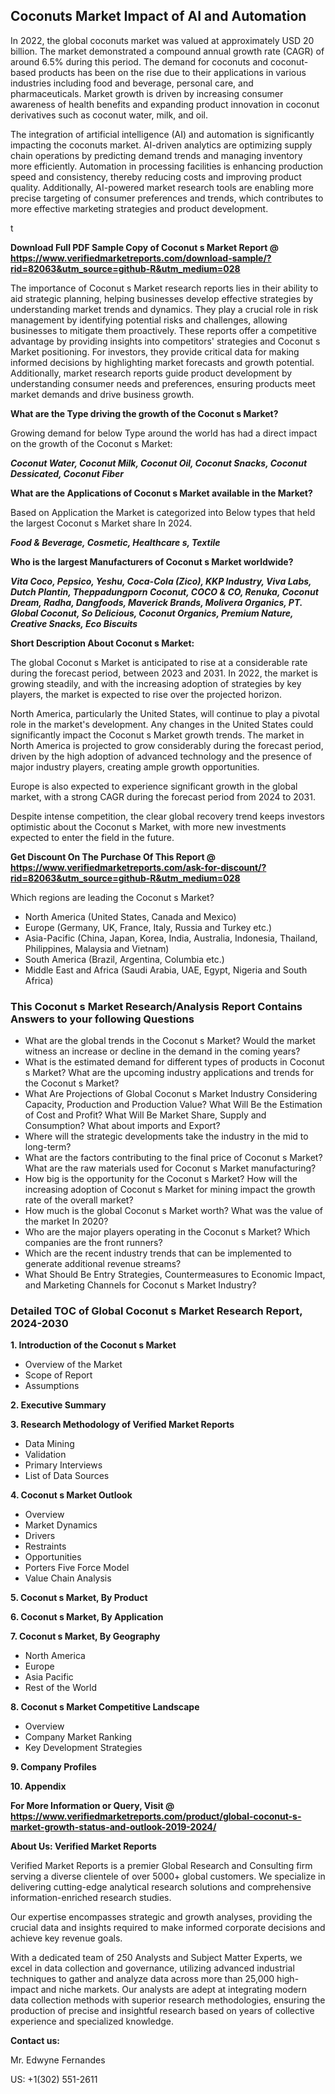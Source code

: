 <h2>Coconuts Market Impact of AI and Automation</h2><p>In 2022, the global coconuts market was valued at approximately USD 20 billion. The market demonstrated a compound annual growth rate (CAGR) of around 6.5% during this period. The demand for coconuts and coconut-based products has been on the rise due to their applications in various industries including food and beverage, personal care, and pharmaceuticals. Market growth is driven by increasing consumer awareness of health benefits and expanding product innovation in coconut derivatives such as coconut water, milk, and oil.</p><p>The integration of artificial intelligence (AI) and automation is significantly impacting the coconuts market. AI-driven analytics are optimizing supply chain operations by predicting demand trends and managing inventory more efficiently. Automation in processing facilities is enhancing production speed and consistency, thereby reducing costs and improving product quality. Additionally, AI-powered market research tools are enabling more precise targeting of consumer preferences and trends, which contributes to more effective marketing strategies and product development.</p>t</p><p id="" class=""><strong>Download Full PDF Sample Copy of Coconut s Market Report @ <a href="https://www.verifiedmarketreports.com/download-sample/?rid=82063&utm_source=github-R&utm_medium=028" target="_blank">https://www.verifiedmarketreports.com/download-sample/?rid=82063&utm_source=github-R&utm_medium=028</a></strong></p><p>The importance of&nbsp;Coconut s Market research reports lies in their ability to aid strategic planning, helping businesses develop effective strategies by understanding market trends and dynamics. They play a crucial role in risk management by identifying potential risks and challenges, allowing businesses to mitigate them proactively. These reports offer a competitive advantage by providing insights into competitors' strategies and Coconut s Market positioning. For investors, they provide critical data for making informed decisions by highlighting market forecasts and growth potential. Additionally, market research reports guide product development by understanding consumer needs and preferences, ensuring products meet market demands and drive business growth.</p><p><strong>What are the&nbsp;Type driving the growth of the Coconut s Market?</strong></p><p id="" class="">Growing demand for below Type around the world has had a direct impact on the growth of the Coconut s Market:</p><em><strong>Coconut Water, Coconut Milk, Coconut Oil, Coconut Snacks, Coconut Dessicated, Coconut Fiber</strong></em></p><strong>What are the&nbsp;Applications&nbsp;of Coconut s Market available in the Market?</strong></p><p id="" class="">Based on Application the Market is categorized into Below types that held the largest Coconut s Market share In 2024.</p><em><strong>Food & Beverage, Cosmetic, Healthcare s, Textile</strong></em></p><strong>Who is the largest Manufacturers of Coconut s Market worldwide?</strong></p><p><em><strong>Vita Coco, Pepsico, Yeshu, Coca-Cola (Zico), KKP Industry, Viva Labs, Dutch Plantin, Theppadungporn Coconut, COCO & CO, Renuka, Coconut Dream, Radha, Dangfoods, Maverick Brands, Molivera Organics, PT. Global Coconut, So Delicious, Coconut Organics, Premium Nature, Creative Snacks, Eco Biscuits</strong></em></p><p id="" class=""><strong>Short Description About Coconut s Market:</strong></p><p>The global Coconut s Market is anticipated to rise at a considerable rate during the forecast period, between 2023 and 2031. In 2022, the market is growing steadily, and with the increasing adoption of strategies by key players, the market is expected to rise over the projected horizon.</p><p>North America, particularly the United States, will continue to play a pivotal role in the market's development. Any changes in the United States could significantly impact the Coconut s Market growth trends. The market in North America is projected to grow considerably during the forecast period, driven by the high adoption of advanced technology and the presence of major industry players, creating ample growth opportunities.</p><p>Europe is also expected to experience significant growth in the global market, with a strong CAGR during the forecast period from 2024 to 2031.</p><p>Despite intense competition, the clear global recovery trend keeps investors optimistic about the Coconut s Market, with more new investments expected to enter the field in the future.</p><p id="" class=""><strong>Get Discount On The Purchase Of This Report @ <a href="https://www.verifiedmarketreports.com/ask-for-discount/?rid=82063&utm_source=github-R&utm_medium=028" target="_blank">https://www.verifiedmarketreports.com/ask-for-discount/?rid=82063&utm_source=github-R&utm_medium=028</a></strong></p>Which regions are leading the Coconut s Market?</p><ul><li>North America (United States, Canada and Mexico)</li><li>Europe (Germany, UK, France, Italy, Russia and Turkey etc.)</li><li>Asia-Pacific (China, Japan, Korea, India, Australia, Indonesia, Thailand, Philippines, Malaysia and Vietnam)</li><li>South America (Brazil, Argentina, Columbia etc.)</li><li>Middle East and Africa (Saudi Arabia, UAE, Egypt, Nigeria and South Africa)</li></ul><h3 id="" class="">This Coconut s Market Research/Analysis Report Contains Answers to your following Questions</h3><ul><li>What are the global trends in the Coconut s Market? Would the market witness an increase or decline in the demand in the coming years?</li><li>What is the estimated demand for different types of products in Coconut s Market? What are the upcoming industry applications and trends for the Coconut s Market?</li><li>What Are Projections of Global Coconut s Market Industry Considering Capacity, Production and Production Value? What Will Be the Estimation of Cost and Profit? What Will Be Market Share, Supply and Consumption? What about imports and Export?</li><li>Where will the strategic developments take the industry in the mid to long-term?</li><li>What are the factors contributing to the final price of Coconut s Market? What are the raw materials used for Coconut s Market manufacturing?</li><li>How big is the opportunity for the Coconut s Market? How will the increasing adoption of Coconut s Market for mining impact the growth rate of the overall market?</li><li>How much is the global Coconut s Market worth? What was the value of the market In 2020?</li><li>Who are the major players operating in the Coconut s Market? Which companies are the front runners?</li><li>Which are the recent industry trends that can be implemented to generate additional revenue streams?</li><li>What Should Be Entry Strategies, Countermeasures to Economic Impact, and Marketing Channels for Coconut s Market Industry?</li></ul><h3 id="" class="">Detailed TOC of Global Coconut s Market Research Report, 2024-2030</h3><p id="" class=""><strong>1. Introduction of the Coconut s Market</strong></p><ul><li>Overview of the Market</li><li>Scope of Report</li><li>Assumptions</li></ul><p id="" class=""><strong>2. Executive Summary</strong></p><p id="" class=""><strong>3. Research Methodology of Verified Market Reports</strong></p><ul><li>Data Mining</li><li>Validation</li><li>Primary Interviews</li><li>List of Data Sources</li></ul><p id="" class=""><strong>4. Coconut s Market Outlook</strong></p><ul><li>Overview</li><li>Market Dynamics</li><li>Drivers</li><li>Restraints</li><li>Opportunities</li><li>Porters Five Force Model</li><li>Value Chain Analysis</li></ul><p id="" class=""><strong>5. Coconut s Market, By Product</strong></p><p id="" class=""><strong>6. Coconut s Market, By Application</strong></p><p id="" class=""><strong>7. Coconut s Market, By Geography</strong></p><ul><li>North America</li><li>Europe</li><li>Asia Pacific</li><li>Rest of the World</li></ul><p id="" class=""><strong>8. Coconut s Market Competitive Landscape</strong></p><ul><li>Overview</li><li>Company Market Ranking</li><li>Key Development Strategies</li></ul><p id="" class=""><strong>9. Company Profiles</strong></p><p id="" class=""><strong>10. Appendix</strong></p><p id="" class=""><strong>For More Information or Query, Visit @ <a href="https://www.verifiedmarketreports.com/product/global-coconut-s-market-growth-status-and-outlook-2019-2024/" target="_blank">https://www.verifiedmarketreports.com/product/global-coconut-s-market-growth-status-and-outlook-2019-2024/</a></strong></p><p id="" class=""><strong>About Us: Verified Market Reports</strong></p><p id="" class="">Verified Market Reports is a premier Global Research and Consulting firm serving a diverse clientele of over 5000+ global customers. We specialize in delivering cutting-edge analytical research solutions and comprehensive information-enriched research studies.</p><p id="" class="">Our expertise encompasses strategic and growth analyses, providing the crucial data and insights required to make informed corporate decisions and achieve key revenue goals.</p><p id="" class="">With a dedicated team of 250 Analysts and Subject Matter Experts, we excel in data collection and governance, utilizing advanced industrial techniques to gather and analyze data across more than 25,000 high-impact and niche markets. Our analysts are adept at integrating modern data collection methods with superior research methodologies, ensuring the production of precise and insightful research based on years of collective experience and specialized knowledge.</p><p id="" class=""><strong>Contact us:</strong></p><p id="" class="">Mr. Edwyne Fernandes</p><p id="" class="">US: +1(302) 551-2611</p>